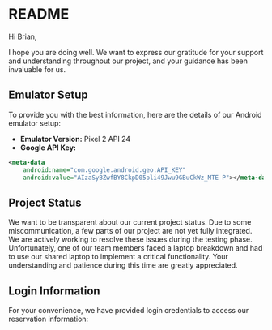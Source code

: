# README

Hi Brian,

I hope you are doing well. We want to express our gratitude for your support and understanding throughout our project, and your guidance has been invaluable for us.

## Emulator Setup

To provide you with the best information, here are the details of our Android emulator setup:

- **Emulator Version:** Pixel 2 API 24
- **Google API Key:**

```xml
<meta-data
    android:name="com.google.android.geo.API_KEY"
    android:value="AIzaSyBZwfBY8CkpD05pli49Jwu9GBuCkWz_MTE P"></meta-data>
```

## Project Status

We want to be transparent about our current project status. Due to some miscommunication, a few parts of our project are not yet fully integrated. We are actively working to resolve these issues during the testing phase. Unfortunately, one of our team members faced a laptop breakdown and had to use our shared laptop to implement a critical functionality. Your understanding and patience during this time are greatly appreciated.

## Login Information

For your convenience, we have provided login credentials to access our reservation information:

